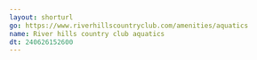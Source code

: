 ```yaml
---
layout: shorturl
go: https://www.riverhillscountryclub.com/amenities/aquatics
name: River hills country club aquatics
dt: 240626152600
---
```

